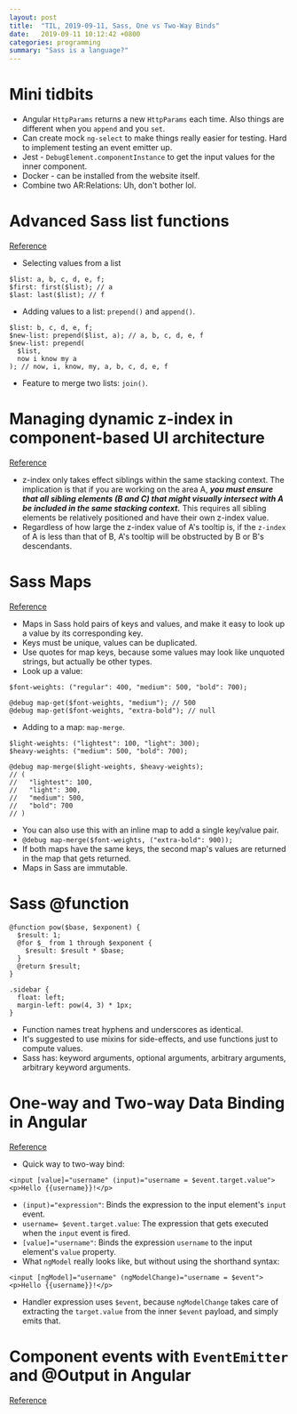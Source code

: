 ```yaml
---
layout: post
title:  "TIL, 2019-09-11, Sass, One vs Two-Way Binds"
date:   2019-09-11 10:12:42 +0800
categories: programming
summary: "Sass is a language?"
---
```


# Mini tidbits

- Angular `HttpParams` returns a new `HttpParams` each time. Also things are different when you `append` and you `set`.
- Can create mock `ng-select` to make things really easier for testing. Hard to implement testing an event emitter up.
- Jest - `DebugElement.componentInstance` to get the input values for the inner component.
- Docker - can be installed from the website itself.
- Combine two AR:Relations: Uh, don't bother lol.

# Advanced Sass list functions
[Reference](https://hugogiraudel.com/2013/08/08/advanced-sass-list-functions/)

- Selecting values from a list

```
$list: a, b, c, d, e, f;
$first: first($list); // a
$last: last($list); // f
```

- Adding values to a list: `prepend()` and `append()`.

```
$list: b, c, d, e, f;
$new-list: prepend($list, a); // a, b, c, d, e, f
$new-list: prepend(
  $list,
  now i know my a
); // now, i, know, my, a, b, c, d, e, f
```

- Feature to merge two lists: `join()`.

# Managing dynamic z-index in component-based UI architecture
[Reference](https://www.huy.dev/z-index-management-2019-04/)

- z-index only takes effect siblings within the same stacking context. The implication is that if you are working on the area A, ***you must ensure that all sibling elements (B and C) that might visually intersect with A be included in the same stacking context.*** This requires all sibling elements be relatively positioned and have their own z-index value.
- Regardless of how large the z-index value of A's tooltip is, if the `z-index` of A is less than that of B, A's tooltip will be obstructed by B or B's descendants.

# Sass Maps
[Reference](https://sass-lang.com/documentation/values/maps)

- Maps in Sass hold pairs of keys and values, and make it easy to look up a value by its corresponding key.
- Keys must be unique, values can be duplicated.
- Use quotes for map keys, because some values may look like unquoted strings, but actually be other types.
- Look up a value:

```
$font-weights: ("regular": 400, "medium": 500, "bold": 700);

@debug map-get($font-weights, "medium"); // 500
@debug map-get($font-weights, "extra-bold"); // null
```

- Adding to a map: `map-merge`.

```
$light-weights: ("lightest": 100, "light": 300);
$heavy-weights: ("medium": 500, "bold": 700);

@debug map-merge($light-weights, $heavy-weights);
// (
//   "lightest": 100,
//   "light": 300,
//   "medium": 500,
//   "bold": 700
// )
```

- You can also use this with an inline map to add a single key/value pair.
- `@debug map-merge($font-weights, ("extra-bold": 900));`
- If both maps have the same keys, the second map's values are returned in the map that gets returned.
- Maps in Sass are immutable.

# Sass @function

```
@function pow($base, $exponent) {
  $result: 1;
  @for $_ from 1 through $exponent {
    $result: $result * $base;
  }
  @return $result;
}

.sidebar {
  float: left;
  margin-left: pow(4, 3) * 1px;
}
```

- Function names treat hyphens and underscores as identical.
- It's suggested to use mixins for side-effects, and use functions just to compute values.
- Sass has: keyword arguments, optional arguments, arbitrary arguments, arbitrary keyword arguments.

# One-way and Two-way Data Binding in Angular
[Reference](https://blog.thoughtram.io/angular/2016/10/13/two-way-data-binding-in-angular-2.html)

- Quick way to two-way bind:

```
<input [value]="username" (input)="username = $event.target.value">
<p>Hello {{username}}!</p>
```

- `(input)="expression"`: Binds the expression to the input element's `input` event.
- `username= $event.target.value`: The expression that gets executed when the `input` event is fired.
- `[value]="username"`: Binds the expression `username` to the input element's `value` property.
- What `ngModel` really looks like, but without using the shorthand syntax:

```
<input [ngModel]="username" (ngModelChange)="username = $event">
<p>Hello {{username}}!</p>
```

- Handler expression uses `$event`, because `ngModelChange` takes care of extracting the `target.value` from the inner `$event` payload, and simply emits that.

# Component events with `EventEmitter` and @Output in Angular
[Reference](https://ultimatecourses.com/blog/component-events-event-emitter-output-angular-2)
